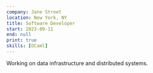 ```yaml
---
company: Jane Street
location: New York, NY
title: Software Developer
start: 2023-09-11
end: null
print: true
skills: [OCaml]
---
```


Working on data infrastructure and distributed systems.
